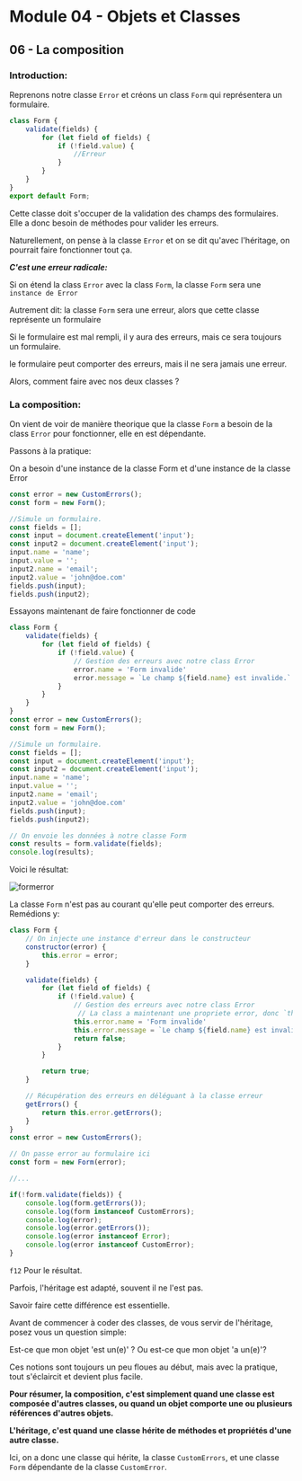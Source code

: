 # Module 04 - Objets et Classes

## 06 - La composition

### Introduction:

Reprenons notre classe `Error` et créons un class `Form` qui représentera un formulaire.

````js
class Form {
    validate(fields) {
        for (let field of fields) {
            if (!field.value) {
                //Erreur
            }
        }
    }
}
export default Form;
````

Cette classe doit s'occuper de la validation des champs des formulaires. Elle a donc besoin de méthodes pour valider les erreurs.

Naturellement, on pense à la classe `Error` et on se dit qu'avec l'héritage, on pourrait faire fonctionner tout ça.

***C'est une erreur radicale:***

Si on étend la class `Error` avec la class `Form`, la classe `Form` sera une `instance de Error`

Autrement dit: la classe `Form` sera une erreur, alors que cette classe représente un formulaire

Si le formulaire est mal rempli, il y aura des erreurs, mais ce sera toujours un formulaire.

le formulaire peut comporter des erreurs, mais il ne sera jamais une erreur.

Alors, comment faire avec nos deux classes ?

### La composition:

On vient de voir de manière theorique que la classe `Form` a besoin de la class `Error` pour fonctionner, elle en est dépendante.

Passons à la pratique:

On a besoin d'une instance de la classe Form et d'une instance de la classe Error

````js
const error = new CustomErrors();
const form = new Form();

//Simule un formulaire.
const fields = [];
const input = document.createElement('input');
const input2 = document.createElement('input');
input.name = 'name';
input.value = '';
input2.name = 'email';
input2.value = 'john@doe.com'
fields.push(input);
fields.push(input2);
````

Essayons maintenant de faire fonctionner de code

````js
class Form {
    validate(fields) {
        for (let field of fields) {
            if (!field.value) {
                // Gestion des erreurs avec notre class Error
                error.name = 'Form invalide'
                error.message = `Le champ ${field.name} est invalide.`
            }
        }
    }
}
const error = new CustomErrors();
const form = new Form();

//Simule un formulaire.
const fields = [];
const input = document.createElement('input');
const input2 = document.createElement('input');
input.name = 'name';
input.value = '';
input2.name = 'email';
input2.value = 'john@doe.com'
fields.push(input);
fields.push(input2);

// On envoie les données à notre classe Form
const results = form.validate(fields);
console.log(results);
````

Voici le résultat:

![formerror](img/formerror.png)

La classe `Form` n'est pas au courant qu'elle peut comporter des erreurs. Remédions y:

````js
class Form {
    // On injecte une instance d'erreur dans le constructeur
    constructor(error) {
        this.error = error;
    }

    validate(fields) {
        for (let field of fields) {
            if (!field.value) {
                // Gestion des erreurs avec notre class Error
                 // La class a maintenant une propriete error, donc `this` 😉
                this.error.name = 'Form invalide'
                this.error.message = `Le champ ${field.name} est invalide.`
                return false;
            }
        }

        return true;
    }

    // Récupération des erreurs en déléguant à la classe erreur
    getErrors() {
        return this.error.getErrors();
    }
}
const error = new CustomErrors();

// On passe error au formulaire ici
const form = new Form(error);

//...

if(!form.validate(fields)) {
    console.log(form.getErrors());
    console.log(form instanceof CustomErrors);
    console.log(error);
    console.log(error.getErrors());
    console.log(error instanceof Error);
    console.log(error instanceof CustomError);
}
````

`f12` Pour le résultat.

Parfois, l'héritage est adapté, souvent il ne l'est pas.

Savoir faire cette différence est essentielle.

Avant de commencer à coder des classes, de vous servir de l'héritage, posez vous un question simple:

Est-ce que mon objet 'est un(e)' ? Ou est-ce que mon objet 'a un(e)'?

Ces notions sont toujours un peu floues au début, mais avec la pratique, tout s'éclaircit et devient plus facile.

**Pour résumer, la composition, c'est simplement quand une classe est composée d'autres classes, ou quand un objet comporte une ou plusieurs références d'autres objets.**

**L'héritage, c'est quand une classe hérite de méthodes et propriétés d'une autre classe.**

Ici, on a donc une classe qui hérite, la classe `CustomErrors`, et une classe `Form` dépendante de la classe `CustomError`.